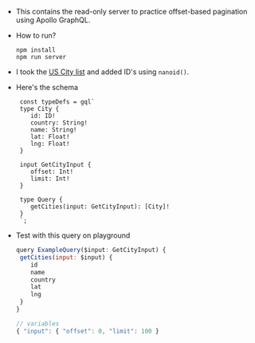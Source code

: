 - This contains the read-only server to practice offset-based pagination using Apollo GraphQL.

- How to run?

  ```npm
  npm install
  npm run server
  ```

- I took the [US City list](https://github.com/kentcdodds/react-performance/blob/main/src/us-cities.json) and added ID's using `nanoid()`.

- Here's the schema

  ```gql
   const typeDefs = gql`
   type City {
      id: ID!
      country: String!
      name: String!
      lat: Float!
      lng: Float!
   }

   input GetCityInput {
      offset: Int!
      limit: Int!
   }

   type Query {
      getCities(input: GetCityInput): [City]!
   }
   `;
  ```

- Test with this query on playground

  ```js
  query ExampleQuery($input: GetCityInput) {
   getCities(input: $input) {
      id
      name
      country
      lat
      lng
   }
  }

  ```

  ```js
  // variables
  { "input": { "offset": 0, "limit": 100 }
  ```
